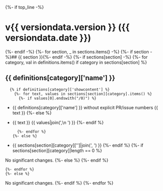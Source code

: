 {%- if top_line -%}
# v{{ versiondata.version }} ({{ versiondata.date }})
{%- endif -%}
{%- for section, _ in sections.items() -%}
  {%- if section -%}## {{ section }}{%- endif -%}
  {%- if sections[section] -%}
    {%- for category, val in definitions.items() if category in sections[section] %}

## {{ definitions[category]['name'] }}
      {% if definitions[category]['showcontent'] %}
        {%- for text, values in sections[section][category].items() %}
          {%- if values[0].endswith("/0)") %}

* {{ definitions[category]['name'] }} without explicit PR/issue numbers
  {{ text }}
          {%- else %}

* {{ text }} {{ values|join(',\n  ') }}
          {%- endif %}

        {%- endfor %}
      {%- else %}

* {{ sections[section][category]['']|join(', ') }}
      {%- endif %}
      {%- if sections[section][category]|length == 0 %}

No significant changes.
      {%- else %}
      {%- endif %}

    {%- endfor %}
    {%- else %}

No significant changes.
  {%- endif %}
{%- endfor %}